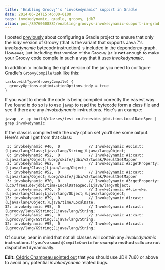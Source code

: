 ```yaml
---
title: 'Enabling Groovy''s "invokedynamic" support in Gradle'
date: 2014-06-24T15:46:00+0100
tags: invokedynamic, gradle, groovy, jdk7
alias: post/89760608881/enabling-groovys-invokedynamic-support-in-gradle
---
```


I posted [previously](/post/89759686171/gradle-and-groovys-invoke-dynamic-support) about configuring a Gradle project to ensure that only the _indy_ version of Groovy (that is the variant that supports Java 7's _invokedynamic_ bytecode instruction) is included in the dependency graph. However, just including that version of the Groovy jar is **not** enough to make your Groovy code compile in such a way that it uses _invokedynamic_.

<!-- more -->

In addition to including the right version of the jar you need to configure Gradle's `GroovyCompile` task like this:

    tasks.withType(GroovyCompile) {
      groovyOptions.optimizationOptions.indy = true
    }

If you want to check the code is being compiled correctly the easiest way I've found to do so is to use `javap` to read the bytecode form a class file and see if there are any _invokedynamic_ instructions. Here's an example:

    javap -v -cp build/classes/test co.freeside.jdbi.time.LocalDateSpec | grep invokedynamic
    
If the class is compiled with the _indy_ option set you'll see some output. Here's what I get from that class:

     3: invokedynamic #46,  0             // InvokeDynamic #0:init:(Ljava/lang/Class;Ljava/lang/String;)Ljava/lang/Object;
     8: invokedynamic #52,  0             // InvokeDynamic #1:cast:(Ljava/lang/Object;)Lorg/skife/jdbi/v2/tweak/ResultSetMapper;
     2: invokedynamic #62,  0             // InvokeDynamic #2:getProperty:(Ljava/lang/Class;)Ljava/lang/Object;
     7: invokedynamic #52,  0             // InvokeDynamic #1:cast:(Ljava/lang/Object;)Lorg/skife/jdbi/v2/tweak/ResultSetMapper;
     3: invokedynamic #70,  0             // InvokeDynamic #3:getProperty:(Lco/freeside/jdbi/time/LocalDateSpec;)Ljava/lang/Object;
     8: invokedynamic #76,  0             // InvokeDynamic #4:invoke:(Ljava/lang/Class;Ljava/lang/Object;)Ljava/lang/Object;
    13: invokedynamic #79,  0             // InvokeDynamic #1:cast:(Ljava/lang/Object;)Ljava/time/LocalDate;
    32: invokedynamic #95,  0             // InvokeDynamic #1:cast:(Lgroovy/lang/GString;)Ljava/lang/String;
    35: invokedynamic #95,  0             // InvokeDynamic #1:cast:(Lgroovy/lang/GString;)Ljava/lang/String;
    32: invokedynamic #95,  0             // InvokeDynamic #1:cast:(Lgroovy/lang/GString;)Ljava/lang/String;

Of course, bear in mind that not all classes will contain any _invokedynamic_ instructions. If you've used `@CompileStatic` for example method calls are not dispatched dynamically.

**Edit:** [Cédric Champeau pointed out](https://twitter.com/CedricChampeau/status/481451226790645760) that you should use JDK 7u60 or above to avoid any potential _invokedynamic_ related bugs.
